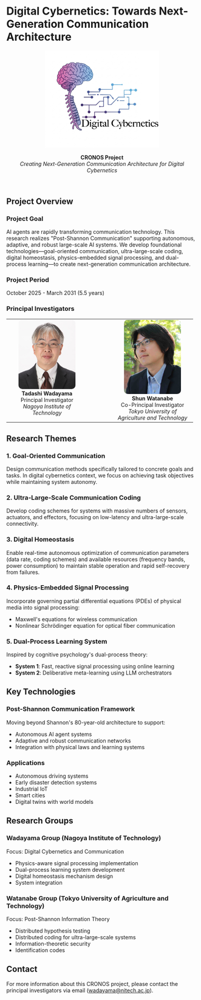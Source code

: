 # Digital Cybernetics: Towards Next-Generation Communication Architecture

<div align="center">
  <img src="assets/images/digital_cybernetics.png" alt="Digital Cybernetics Project Logo" width="300">
  
  **CRONOS Project**  
  *Creating Next-Generation Communication Architecture for Digital Cybernetics*
</div>

<br>

## Project Overview

### Project Goal
AI agents are rapidly transforming communication technology. 
This research realizes "Post-Shannon Communication" supporting autonomous, adaptive, and robust large-scale AI systems. 
We develop foundational technologies—goal-oriented communication, ultra-large-scale coding, 
digital homeostasis, physics-embedded signal processing, 
and dual-process learning—to create next-generation communication architecture.


### Project Period
October 2025 - March 2031 (5.5 years)

### Principal Investigators

<table>
  <tr>
    <td align="center" width="200" valign="top">
      <img src="assets/images/wadayama.jpg" width="150" style="border-radius: 10px;">
      <br>
      <strong>Tadashi Wadayama</strong>
      <br>
      Principal Investigator
      <br>
      <em>Nagoya Institute of Technology</em>
    </td>
    <td width="50"></td>
    <td align="center" width="200" valign="top">
      <img src="assets/images/watanabe.png" width="150" style="border-radius: 10px;">
      <br>
      <strong>Shun Watanabe</strong>
      <br>
      Co-Principal Investigator
      <br>
      <em>Tokyo University of Agriculture and Technology</em>
    </td>
  </tr>
</table>


## Research Themes

### 1. Goal-Oriented Communication
Design communication methods specifically tailored to concrete goals and tasks. In digital cybernetics context, we focus on achieving task objectives while maintaining system autonomy.

### 2. Ultra-Large-Scale Communication Coding
Develop coding schemes for systems with massive numbers of sensors, actuators, and effectors, focusing on low-latency and ultra-large-scale connectivity.

### 3. Digital Homeostasis
Enable real-time autonomous optimization of communication parameters (data rate, coding schemes) and available resources (frequency bands, power consumption) to maintain stable operation and rapid self-recovery from failures.

### 4. Physics-Embedded Signal Processing
Incorporate governing partial differential equations (PDEs) of physical media into signal processing:
- Maxwell's equations for wireless communication
- Nonlinear Schrödinger equation for optical fiber communication

### 5. Dual-Process Learning System
Inspired by cognitive psychology's dual-process theory:
- **System 1**: Fast, reactive signal processing using online learning
- **System 2**: Deliberative meta-learning using LLM orchestrators

## Key Technologies

### Post-Shannon Communication Framework
Moving beyond Shannon's 80-year-old architecture to support:
- Autonomous AI agent systems
- Adaptive and robust communication networks
- Integration with physical laws and learning systems

### Applications
- Autonomous driving systems
- Early disaster detection systems
- Industrial IoT
- Smart cities
- Digital twins with world models


## Research Groups

### Wadayama Group (Nagoya Institute of Technology)
Focus: Digital Cybernetics and Communication
- Physics-aware signal processing implementation
- Dual-process learning system development
- Digital homeostasis mechanism design
- System integration

### Watanabe Group (Tokyo University of Agriculture and Technology)
Focus: Post-Shannon Information Theory
- Distributed hypothesis testing
- Distributed coding for ultra-large-scale systems
- Information-theoretic security
- Identification codes

## Contact
For more information about this CRONOS project, please contact the principal investigators via email (wadayama@nitech.ac.jp).
